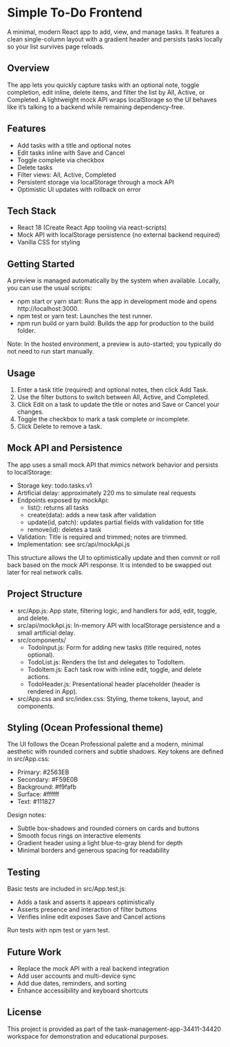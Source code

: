 # Simple To-Do Frontend

A minimal, modern React app to add, view, and manage tasks. It features a clean single-column layout with a gradient header and persists tasks locally so your list survives page reloads.

## Overview

The app lets you quickly capture tasks with an optional note, toggle completion, edit inline, delete items, and filter the list by All, Active, or Completed. A lightweight mock API wraps localStorage so the UI behaves like it’s talking to a backend while remaining dependency-free.

## Features

- Add tasks with a title and optional notes
- Edit tasks inline with Save and Cancel
- Toggle complete via checkbox
- Delete tasks
- Filter views: All, Active, Completed
- Persistent storage via localStorage through a mock API
- Optimistic UI updates with rollback on error

## Tech Stack

- React 18 (Create React App tooling via react-scripts)
- Mock API with localStorage persistence (no external backend required)
- Vanilla CSS for styling

## Getting Started

A preview is managed automatically by the system when available. Locally, you can use the usual scripts:

- npm start or yarn start: Runs the app in development mode and opens http://localhost:3000.
- npm test or yarn test: Launches the test runner.
- npm run build or yarn build: Builds the app for production to the build folder.

Note: In the hosted environment, a preview is auto-started; you typically do not need to run start manually.

## Usage

1. Enter a task title (required) and optional notes, then click Add Task.
2. Use the filter buttons to switch between All, Active, and Completed.
3. Click Edit on a task to update the title or notes and Save or Cancel your changes.
4. Toggle the checkbox to mark a task complete or incomplete.
5. Click Delete to remove a task.

## Mock API and Persistence

The app uses a small mock API that mimics network behavior and persists to localStorage:
- Storage key: todo.tasks.v1
- Artificial delay: approximately 220 ms to simulate real requests
- Endpoints exposed by mockApi:
  - list(): returns all tasks
  - create(data): adds a new task after validation
  - update(id, patch): updates partial fields with validation for title
  - remove(id): deletes a task
- Validation: Title is required and trimmed; notes are trimmed.
- Implementation: see src/api/mockApi.js

This structure allows the UI to optimistically update and then commit or roll back based on the mock API response. It is intended to be swapped out later for real network calls.

## Project Structure

- src/App.js: App state, filtering logic, and handlers for add, edit, toggle, and delete.
- src/api/mockApi.js: In-memory API with localStorage persistence and a small artificial delay.
- src/components/
  - TodoInput.js: Form for adding new tasks (title required, notes optional).
  - TodoList.js: Renders the list and delegates to TodoItem.
  - TodoItem.js: Each task row with inline edit, toggle, and delete actions.
  - TodoHeader.js: Presentational header placeholder (header is rendered in App).
- src/App.css and src/index.css: Styling, theme tokens, layout, and components.

## Styling (Ocean Professional theme)

The UI follows the Ocean Professional palette and a modern, minimal aesthetic with rounded corners and subtle shadows. Key tokens are defined in src/App.css:
- Primary: #2563EB
- Secondary: #F59E0B
- Background: #f9fafb
- Surface: #ffffff
- Text: #111827

Design notes:
- Subtle box-shadows and rounded corners on cards and buttons
- Smooth focus rings on interactive elements
- Gradient header using a light blue-to-gray blend for depth
- Minimal borders and generous spacing for readability

## Testing

Basic tests are included in src/App.test.js:
- Adds a task and asserts it appears optimistically
- Asserts presence and interaction of filter buttons
- Verifies inline edit exposes Save and Cancel actions

Run tests with npm test or yarn test.

## Future Work

- Replace the mock API with a real backend integration
- Add user accounts and multi-device sync
- Add due dates, reminders, and sorting
- Enhance accessibility and keyboard shortcuts

## License

This project is provided as part of the task-management-app-34411-34420 workspace for demonstration and educational purposes.
